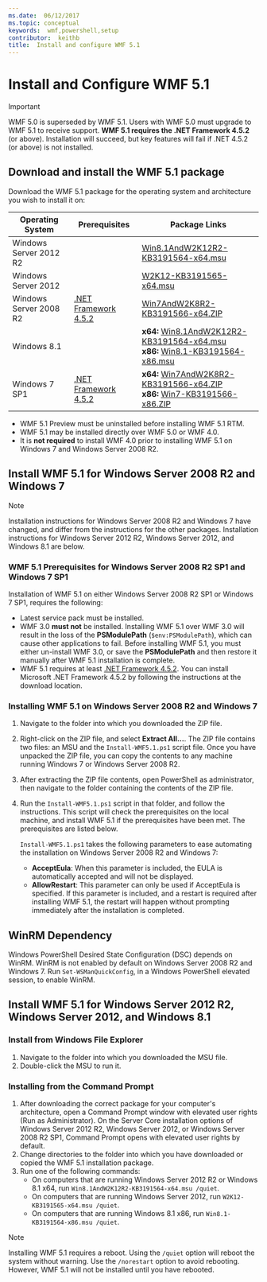 ```yaml
---
ms.date:  06/12/2017
ms.topic: conceptual
keywords:  wmf,powershell,setup
contributor:  keithb
title:  Install and configure WMF 5.1
---
```


# Install and Configure WMF 5.1

> [!IMPORTANT]
> WMF 5.0 is superseded by WMF 5.1. Users with WMF 5.0 must upgrade to WMF 5.1 to receive support.
> **WMF 5.1 requires the .NET Framework 4.5.2** (or above). Installation will succeed, but key
> features will fail if .NET 4.5.2 (or above) is not installed.

## Download and install the WMF 5.1 package

Download the WMF 5.1 package for the operating system and architecture you wish to install it on:

| Operating System       | Prerequisites           | Package Links                          |
|------------------------|-------------------------|----------------------------------------|
| Windows Server 2012 R2 |                         | [Win8.1AndW2K12R2-KB3191564-x64.msu][] |
| Windows Server 2012    |                         | [W2K12-KB3191565-x64.msu][]            |
| Windows Server 2008 R2 | [.NET Framework 4.5.2][]| [Win7AndW2K8R2-KB3191566-x64.ZIP][]    |
| Windows 8.1            |                         | **x64:** [Win8.1AndW2K12R2-KB3191564-x64.msu][]</br>**x86:** [Win8.1-KB3191564-x86.msu][] |
| Windows 7 SP1          | [.NET Framework 4.5.2][]| **x64:** [Win7AndW2K8R2-KB3191566-x64.ZIP][]</br>**x86:** [Win7-KB3191566-x86.ZIP][] |

[.NET Framework 4.5.2]: https://www.microsoft.com/download/details.aspx?id=42642
[W2K12-KB3191565-x64.msu]: https://go.microsoft.com/fwlink/?linkid=839513
[Win7-KB3191566-x86.ZIP]: https://go.microsoft.com/fwlink/?linkid=839522
[Win7AndW2K8R2-KB3191566-x64.ZIP]: https://go.microsoft.com/fwlink/?linkid=839523
[Win8.1-KB3191564-x86.msu]: https://go.microsoft.com/fwlink/?linkid=839521
[Win8.1AndW2K12R2-KB3191564-x64.msu]: https://go.microsoft.com/fwlink/?linkid=839516

- WMF 5.1 Preview must be uninstalled before installing WMF 5.1 RTM.
- WMF 5.1 may be installed directly over WMF 5.0 or WMF 4.0.
- It is **not required** to install WMF 4.0 prior to installing WMF 5.1 on Windows 7 and Windows
  Server 2008 R2.

## Install WMF 5.1 for Windows Server 2008 R2 and Windows 7

> [!NOTE]
> Installation instructions for Windows Server 2008 R2 and Windows 7 have changed, and differ from
> the instructions for the other packages. Installation instructions for Windows Server 2012 R2,
> Windows Server 2012, and Windows 8.1 are below.

### WMF 5.1 Prerequisites for Windows Server 2008 R2 SP1 and Windows 7 SP1

Installation of WMF 5.1 on either Windows Server 2008 R2 SP1 or Windows 7 SP1, requires the
following:

- Latest service pack must be installed.
- WMF 3.0 **must not** be installed. Installing WMF 5.1 over WMF 3.0 will result in the loss of the
  **PSModulePath** (`$env:PSModulePath`), which can cause other applications to fail. Before
  installing WMF 5.1, you must either un-install WMF 3.0, or save the **PSModulePath** and then
  restore it manually after WMF 5.1 installation is complete.
- WMF 5.1 requires at least [.NET Framework 4.5.2](https://www.microsoft.com/download/details.aspx?id=42642).
  You can install Microsoft .NET Framework 4.5.2 by following the instructions at the download
  location.

### Installing WMF 5.1 on Windows Server 2008 R2 and Windows 7

1. Navigate to the folder into which you downloaded the ZIP file.

2. Right-click on the ZIP file, and select **Extract All...**. The ZIP file contains two files: an
   MSU and the `Install-WMF5.1.ps1` script file. Once you have unpacked the ZIP file, you can copy
   the contents to any machine running Windows 7 or Windows Server 2008 R2.

3. After extracting the ZIP file contents, open PowerShell as administrator, then navigate to the
   folder containing the contents of the ZIP file.

4. Run the `Install-WMF5.1.ps1` script in that folder, and follow the instructions. This script will
   check the prerequisites on the local machine, and install WMF 5.1 if the prerequisites have been
   met. The prerequisites are listed below.

   `Install-WMF5.1.ps1` takes the following parameters to ease automating the installation on Windows
   Server 2008 R2 and Windows 7:

   - **AcceptEula**: When this parameter is included, the EULA is automatically accepted and will not be
     displayed.
   - **AllowRestart**: This parameter can only be used if AcceptEula is specified. If this parameter is
     included, and a restart is required after installing WMF 5.1, the restart will happen without
     prompting immediately after the installation is completed.

## WinRM Dependency

Windows PowerShell Desired State Configuration (DSC) depends on WinRM. WinRM is not enabled by
default on Windows Server 2008 R2 and Windows 7. Run `Set-WSManQuickConfig`, in a Windows PowerShell
elevated session, to enable WinRM.

## Install WMF 5.1 for Windows Server 2012 R2, Windows Server 2012, and Windows 8.1

### Install from Windows File Explorer

1. Navigate to the folder into which you downloaded the MSU file.
2. Double-click the MSU to run it.

### Installing from the Command Prompt

1. After downloading the correct package for your computer's architecture, open a Command Prompt
   window with elevated user rights (Run as Administrator). On the Server Core installation options
   of Windows Server 2012 R2, Windows Server 2012, or Windows Server 2008 R2 SP1, Command Prompt
   opens with elevated user rights by default.
2. Change directories to the folder into which you have downloaded or copied the WMF 5.1
   installation package.
3. Run one of the following commands:
   - On computers that are running Windows Server 2012 R2 or Windows 8.1 x64, run
     `Win8.1AndW2K12R2-KB3191564-x64.msu /quiet`.
   - On computers that are running Windows Server 2012, run `W2K12-KB3191565-x64.msu /quiet`.
   - On computers that are running Windows 8.1 x86, run `Win8.1-KB3191564-x86.msu /quiet`.

> [!NOTE]
> Installing WMF 5.1 requires a reboot. Using the `/quiet` option will reboot the system without
> warning. Use the `/norestart` option to avoid rebooting. However, WMF 5.1 will not be installed
> until you have rebooted.
